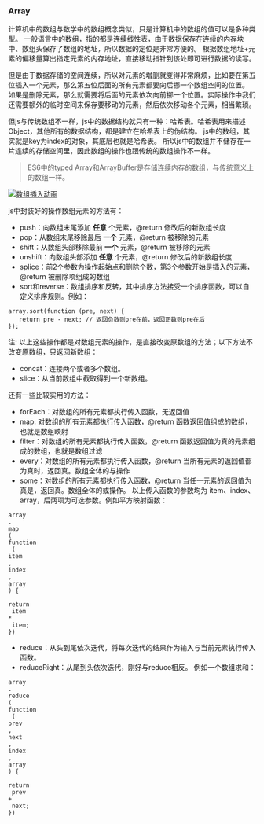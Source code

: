 ### Array

计算机中的数组与数学中的数组概念类似，只是计算机中的数组的值可以是多种类型。 一般语言中的数组，指的都是连续线性表，由于数据保存在连续的内存块中、数组头保存了数组的地址，所以数据的定位是非常方便的。 根据数组地址+元素的偏移量算出指定元素的内存地址，直接移动指针到该处即可进行数据的读写。

但是由于数据存储的空间连续，所以对元素的增删就变得非常麻烦，比如要在第五位插入一个元素，那么第五位后面的所有元素都要向后挪一个数组空间的位置。 如果是删除元素，那么就需要将后面的元素依次向前挪一个位置。实际操作中我们还需要额外的临时空间来保存要移动的元素，然后依次移动各个元素，相当繁琐。

但js与传统数组不一样，js中的数据结构就只有一种：哈希表。哈希表用来描述Object，其他所有的数据结构，都是建立在哈希表上的伪结构。 js中的数组，其实就是key为index的对象，其底层也就是哈希表。 所以js中的数组并不储存在一片连续的存储空间里，因此数组的操作也跟传统的数组操作不一样。

> ES6中的typed Array和ArrayBuffer是存储连续内存的数组，与传统意义上的数组一样。

[![](https://github.com/qieguo2016/algorithm/raw/master/resource/Array001.png "数组插入动画")](https://github.com/qieguo2016/algorithm/blob/master/resource/Array001.png)

js中封装好的操作数组元素的方法有：

* push：向数组末尾添加
  **任意**
  个元素，@return 修改后的新数组长度
* pop：从数组末尾移除最后
  **一个**
  元素，@return 被移除的元素
* shift：从数组头部移除最前
  **一个**
  元素，@return 被移除的元素
* unshift：向数组头部添加
  **任意**
  个元素，@return 修改后的新数组长度
* splice：前2个参数为操作起始点和删除个数，第3个参数开始是插入的元素，@return 被删除项组成的数组
* sort和reverse：数组排序和反转，其中排序方法接受一个排序函数，可以自定义排序规则。例如：

```
array.sort(function (pre, next) {
   return pre - next; // 返回负数则pre在前，返回正数则pre在后 
});
```

注: 以上这些操作都是对数组元素的操作，是直接改变原数组的方法；以下方法不改变原数组，只返回新数组：

* concat：连接两个或者多个数组。
* slice：从当前数组中截取得到一个新数组。

还有一些比较实用的方法：

* forEach：对数组的所有元素都执行传入函数，无返回值
* map: 对数组的所有元素都执行传入函数，@return 函数返回值组成的数组，也就是数组映射
* filter：对数组的所有元素都执行传入函数，@return 函数返回值为真的元素组成的数组，也就是数组过滤
* every：对数组的所有元素都执行传入函数，@return 当所有元素的返回值都为真时，返回真。数组全体的与操作
* some：对数组的所有元素都执行传入函数，@return 当任一元素的返回值为真是，返回真。数组全体的或操作。 以上传入函数的参数均为 item、index、array，后两项为可选参数。例如平方映射函数：

```
array
.
map
(
function
 (
item
,
index
,
array
) {
  
return
 item 
*
 item;
})
```

* reduce：从头到尾依次迭代，将每次迭代的结果作为输入与当前元素执行传入函数。
* reduceRight：从尾到头依次迭代，刚好与reduce相反。 例如一个数组求和：

```
array
.
reduce
(
function
 (
prev
,
next
,
index
,
array
) {
    
return
 prev 
+
 next;
})
```



